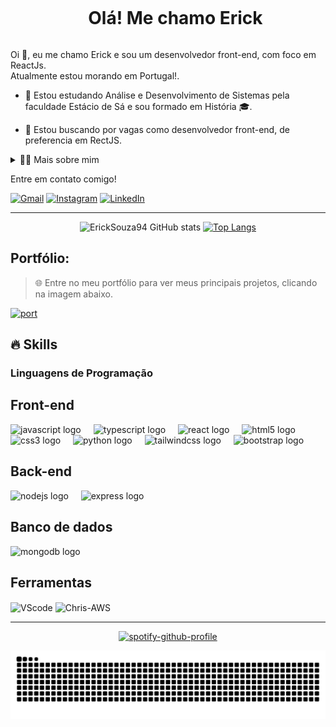 <!--título-->
<div id="user-content-toc">
  <ul align="center">
    <summary><h1 style="display: inline-block">Olá! Me chamo Erick</h1></summary>
</div>

<!-- Presentation -->
<p>
  Oi 👋, eu me chamo Erick e sou um desenvolvedor front-end, com foco em ReactJs. <br/> Atualmente estou morando em Portugal!.

  - 🌱 Estou estudando Análise e Desenvolvimento de Sistemas pela faculdade Estácio de Sá e sou formado em História 🎓.

  - 🔭 Estou buscando por vagas como desenvolvedor front-end, de preferencia em RectJS.
</p>

<!-- Dropdown -->
<details>
  <summary>👨‍💻 Mais sobre mim</summary>

  - 💬 Me chamo Erick Souza, tenho 30 anos de idade, moro atualmente em Portugal e sou um Desenvolvedor Front-end com foco em desenvolvimento web utilizando ferramentas atuais como React, JavaScript, HTML, CSS, Bootstrap NodeJs e Tailwind. Minha trajetória combina educação tecnológica e programação, permitindo-me criar interfaces modernas e interativas.

- Tenho experiência na criação de aplicações web responsivas e em integração de APIs, sempre buscando aprimorar a acessibilidade e experiência do usuário. Além disso, minha atuação na educação tecnológica me proporcionou habilidades em ensino de programação, metodologias ativas e projetos STEAM. Atualmente, estou focado em aprimorar minhas habilidades como desenvolvedor, explorando React.js, Next.js e arquitetura de software.

- Sempre aberto para novos conhecimentos!
</details>

<!-- Links -->
<p>Entre em contato comigo!</p>

[![Gmail](https://img.shields.io/badge/Gmail-D14836?style=for-the-badge&logo=gmail&logoColor=white)](mailto:ericksouza94@gmail.com)
[![Instagram](https://img.shields.io/badge/Instagram-E4405F?style=for-the-badge&logo=instagram&logoColor=white)](https://www.instagram.com/ericksniks/)
[![LinkedIn](https://img.shields.io/badge/LinkedIn-0077B5?style=for-the-badge&logo=linkedin&logoColor=white)](https://www.linkedin.com/in/ericksouza94/)

---

<!-- GithubStats -->
<div align="center">
  <p>
    
  ![ErickSouza94 GitHub stats](https://github-readme-stats.vercel.app/api?username=ericksouza94&show_icons=true&theme=dark)
  [![Top Langs](https://github-readme-stats.vercel.app/api/top-langs/?username=ericksouza94&show_icons=true&theme=dark)](https://github.com/anuraghazra/github-readme-stats)
  
  </p>
</div>

<!-- Portfolio -->
## Portfólio:
>🌐 Entre no meu portfólio para ver meus principais projetos, clicando na imagem abaixo. <br/>
<!-- IMG -->
<p align="left">
  <a href="https://portifolio-erick-souza.vercel.app" target="_blank" rel="noopener noreferrer">
    <img src="https://github.com/user-attachments/assets/407d1c6c-442e-4c1b-be84-caf836490f00" alt="port">
  </a>
</p>

## 🔥 Skills
<!-- Skills: Programming Languages -->
  <div style="flex-basis: 48%;">
    <h3>Linguagens de Programação</h3>
      <h2>Front-end</h2>
        <img src="https://cdn.jsdelivr.net/gh/devicons/devicon/icons/javascript/javascript-original.svg" height="30" alt="javascript logo"  />
        <img width="12" />
        <img src="https://cdn.jsdelivr.net/gh/devicons/devicon/icons/typescript/typescript-original.svg" height="30" alt="typescript logo"  />
        <img width="12" />
        <img src="https://cdn.jsdelivr.net/gh/devicons/devicon/icons/react/react-original.svg" height="30" alt="react logo"  />
        <img width="12" />
        <img src="https://cdn.jsdelivr.net/gh/devicons/devicon/icons/html5/html5-original.svg" height="30" alt="html5 logo"  />
        <img width="12" />
        <img src="https://cdn.jsdelivr.net/gh/devicons/devicon/icons/css3/css3-original.svg" height="30" alt="css3 logo"  />
        <img width="12" />
        <img src="https://cdn.jsdelivr.net/gh/devicons/devicon/icons/python/python-original.svg" height="30" alt="python logo"  />
        <img width="12" />
        <img src="https://skillicons.dev/icons?i=tailwind" height="30" alt="tailwindcss logo"  />
        <img width="12" />
        <img src="https://cdn.jsdelivr.net/gh/devicons/devicon/icons/bootstrap/bootstrap-original.svg" height="30" alt="bootstrap logo"  />
        <img width="12" />
      <h2>Back-end</h2>
        <img src="https://cdn.jsdelivr.net/gh/devicons/devicon/icons/nodejs/nodejs-original.svg" height="30" alt="nodejs logo"  />
        <img width="12" />
        <img src="https://skillicons.dev/icons?i=express" height="30" alt="express logo"  />
        <img width="12" />
      <h2>Banco de dados</h2>
        <img src="https://cdn.jsdelivr.net/gh/devicons/devicon/icons/mongodb/mongodb-original.svg" height="30" alt="mongodb logo"  />
      <h2>Ferramentas</h2>
        <img align="center" alt="VScode" height="30" width="40" src="https://cdn.jsdelivr.net/gh/devicons/devicon/icons/vscode/vscode-original.svg">
        <img align="center" alt="Chris-AWS" height="30" width="40" src="https://cdn.jsdelivr.net/gh/devicons/devicon/icons/git/git-original.svg">
  </div>

  ---
  <div align="center">
    
 [![spotify-github-profile](https://spotify-github-profile.kittinanx.com/api/view?uid=222snr7bsjtq3ji2dzo3biama&cover_image=true&theme=novatorem&show_offline=false&background_color=121212&interchange=false&bar_color=1fbd00&bar_color_cover=true)](https://github.com/kittinan/spotify-github-profile)
  </div>

  <img src="https://raw.githubusercontent.com/ericksouza94/ericksouza94/output/snake.svg" alt="Snake animation" />


